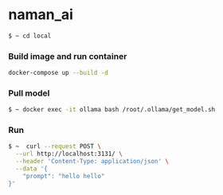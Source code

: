 # naman_ai

```bash
$ ~ cd local
```
### Build image and run container
```bash
docker-compose up --build -d
```

### Pull model
```bash
$ ~ docker exec -it ollama bash /root/.ollama/get_model.sh
```

### Run
```bash
$ ~  curl --request POST \
  --url http://localhost:3131/ \
  --header 'Content-Type: application/json' \
  --data '{
	"prompt": "hello hello"
}'
```
